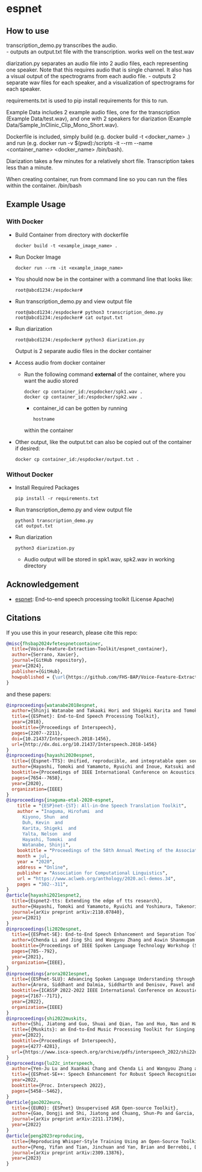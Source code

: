 # espnet
## How to use
transcription_demo.py transcribes the audio.  
    - outputs an output.txt file with the transcription. works well on the test.wav

diarization.py separates an audio file into 2 audio files, each representing one speaker. Note that this requires audio that is single channel.
    It also has a visual output of the spectrograms from each audio file.
    - outputs 2 separate wav files for each speaker, and a visualization of spectrograms for each speaker.

requirements.txt is used to pip install requirements for this to run.

Example Data includes 2 example audio files, one for the transcription (Example Data/test.wav), and one with 2 speakers for diarization (Example Data/Sample_InClinic_Clip_Mono_Short.wav).

Dockerfile is included, simply build (e.g. docker build -t <docker_name> .) and run (e.g. docker run -v $(pwd):/scripts -it --rm --name <container_name> <docker_name> /bin/bash).

Diarization takes a few minutes for a relatively short file.  Transcription takes less than a minute.

When creating container, run from command line so you can run the files within the container. /bin/bash


## Example Usage
### With Docker
- Build Container from directory with dockerfile
    ```
    docker build -t <example_image_name> .
    ```
- Run Docker Image
    ```
    docker run --rm -it <example_image_name>
    ```
- You should now be in the container with a command line that looks like: 
    ```
    root@abcd1234:/espdocker# 
    ```

- Run transcription_demo.py and view output file
    ```
    root@abcd1234:/espdocker# python3 transcription_demo.py
    root@abcd1234:/espdocker# cat output.txt
    ```

- Run diarization
    ```
    root@abcd1234:/espdocker# python3 diarization.py
    ```
    Output is 2 separate audio files in the docker container

- Access audio from docker container
    - Run the following command **external** of the container, where you want the audio stored
        ```
        docker cp container_id:/espdocker/spk1.wav .
        docker cp container_id:/espdocker/spk2.wav .
        ```
        - container_id can be gotten by running
            ```
            hostname
            ```

        within the container
- Other output, like the output.txt can also be copied out of the container if desired:

    ```
    docker cp container_id:/espdocker/output.txt .
    ```
    

### Without Docker
- Install Required Packages
    ```
    pip install -r requirements.txt
    ```

- Run transcription_demo.py and view output file
    ```
    python3 transcription_demo.py
    cat output.txt
    ```

- Run diarization
    ```
    python3 diarization.py
    ```

    - Audio output will be stored in spk1.wav, spk2.wav in working directory


## Acknowledgement
- [espnet](https://github.com/espnet/espnet): End-to-end speech processing toolkit (License Apache)

## Citations
If you use this in your research, please cite this repo:
```bibtex
@misc{fhsbap2024vfetespnetcontainer,
  title={Voice-Feature-Extraction-Toolkit/espnet_container},
  author={Serrano, Xavier},
  journal={GitHub repository},
  year={2024},
  publisher={GitHub},
  howpublished = {\url{https://github.com/FHS-BAP/Voice-Feature-Extraction-Toolkit/tree/main/espnet_container}}
}
```
and these papers:
```bibtex
@inproceedings{watanabe2018espnet,
  author={Shinji Watanabe and Takaaki Hori and Shigeki Karita and Tomoki Hayashi and Jiro Nishitoba and Yuya Unno and Nelson {Enrique Yalta Soplin} and Jahn Heymann and Matthew Wiesner and Nanxin Chen and Adithya Renduchintala and Tsubasa Ochiai},
  title={{ESPnet}: End-to-End Speech Processing Toolkit},
  year={2018},
  booktitle={Proceedings of Interspeech},
  pages={2207--2211},
  doi={10.21437/Interspeech.2018-1456},
  url={http://dx.doi.org/10.21437/Interspeech.2018-1456}
}
@inproceedings{hayashi2020espnet,
  title={{Espnet-TTS}: Unified, reproducible, and integratable open source end-to-end text-to-speech toolkit},
  author={Hayashi, Tomoki and Yamamoto, Ryuichi and Inoue, Katsuki and Yoshimura, Takenori and Watanabe, Shinji and Toda, Tomoki and Takeda, Kazuya and Zhang, Yu and Tan, Xu},
  booktitle={Proceedings of IEEE International Conference on Acoustics, Speech and Signal Processing (ICASSP)},
  pages={7654--7658},
  year={2020},
  organization={IEEE}
}
@inproceedings{inaguma-etal-2020-espnet,
    title = "{ESP}net-{ST}: All-in-One Speech Translation Toolkit",
    author = "Inaguma, Hirofumi  and
      Kiyono, Shun  and
      Duh, Kevin  and
      Karita, Shigeki  and
      Yalta, Nelson  and
      Hayashi, Tomoki  and
      Watanabe, Shinji",
    booktitle = "Proceedings of the 58th Annual Meeting of the Association for Computational Linguistics: System Demonstrations",
    month = jul,
    year = "2020",
    address = "Online",
    publisher = "Association for Computational Linguistics",
    url = "https://www.aclweb.org/anthology/2020.acl-demos.34",
    pages = "302--311",
}
@article{hayashi2021espnet2,
  title={Espnet2-tts: Extending the edge of tts research},
  author={Hayashi, Tomoki and Yamamoto, Ryuichi and Yoshimura, Takenori and Wu, Peter and Shi, Jiatong and Saeki, Takaaki and Ju, Yooncheol and Yasuda, Yusuke and Takamichi, Shinnosuke and Watanabe, Shinji},
  journal={arXiv preprint arXiv:2110.07840},
  year={2021}
}
@inproceedings{li2020espnet,
  title={{ESPnet-SE}: End-to-End Speech Enhancement and Separation Toolkit Designed for {ASR} Integration},
  author={Chenda Li and Jing Shi and Wangyou Zhang and Aswin Shanmugam Subramanian and Xuankai Chang and Naoyuki Kamo and Moto Hira and Tomoki Hayashi and Christoph Boeddeker and Zhuo Chen and Shinji Watanabe},
  booktitle={Proceedings of IEEE Spoken Language Technology Workshop (SLT)},
  pages={785--792},
  year={2021},
  organization={IEEE},
}
@inproceedings{arora2021espnet,
  title={{ESPnet-SLU}: Advancing Spoken Language Understanding through ESPnet},
  author={Arora, Siddhant and Dalmia, Siddharth and Denisov, Pavel and Chang, Xuankai and Ueda, Yushi and Peng, Yifan and Zhang, Yuekai and Kumar, Sujay and Ganesan, Karthik and Yan, Brian and others},
  booktitle={ICASSP 2022-2022 IEEE International Conference on Acoustics, Speech and Signal Processing (ICASSP)},
  pages={7167--7171},
  year={2022},
  organization={IEEE}
}
@inproceedings{shi2022muskits,
  author={Shi, Jiatong and Guo, Shuai and Qian, Tao and Huo, Nan and Hayashi, Tomoki and Wu, Yuning and Xu, Frank and Chang, Xuankai and Li, Huazhe and Wu, Peter and Watanabe, Shinji and Jin, Qin},
  title={{Muskits}: an End-to-End Music Processing Toolkit for Singing Voice Synthesis},
  year={2022},
  booktitle={Proceedings of Interspeech},
  pages={4277-4281},
  url={https://www.isca-speech.org/archive/pdfs/interspeech_2022/shi22d_interspeech.pdf}
}
@inproceedings{lu22c_interspeech,
  author={Yen-Ju Lu and Xuankai Chang and Chenda Li and Wangyou Zhang and Samuele Cornell and Zhaoheng Ni and Yoshiki Masuyama and Brian Yan and Robin Scheibler and Zhong-Qiu Wang and Yu Tsao and Yanmin Qian and Shinji Watanabe},
  title={{ESPnet-SE++: Speech Enhancement for Robust Speech Recognition, Translation, and Understanding}},
  year=2022,
  booktitle={Proc. Interspeech 2022},
  pages={5458--5462},
}
@article{gao2022euro,
  title={{EURO}: {ESPnet} Unsupervised ASR Open-source Toolkit},
  author={Gao, Dongji and Shi, Jiatong and Chuang, Shun-Po and Garcia, Leibny Paola and Lee, Hung-yi and Watanabe, Shinji and Khudanpur, Sanjeev},
  journal={arXiv preprint arXiv:2211.17196},
  year={2022}
}
@article{peng2023reproducing,
  title={Reproducing Whisper-Style Training Using an Open-Source Toolkit and Publicly Available Data},
  author={Peng, Yifan and Tian, Jinchuan and Yan, Brian and Berrebbi, Dan and Chang, Xuankai and Li, Xinjian and Shi, Jiatong and Arora, Siddhant and Chen, William and Sharma, Roshan and others},
  journal={arXiv preprint arXiv:2309.13876},
  year={2023}
}
```
